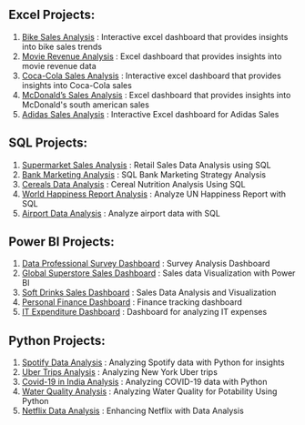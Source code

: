 ## Excel Projects:
1. [Bike Sales Analysis](https://github.com/aravindbc/Data-Analysis-Projects/tree/f99620b6054fddef689546d8cbd44a0f07b67a4c/Bike%20Sales%20Analysis) : Interactive excel dashboard that provides insights into bike sales trends
2. [Movie Revenue Analysis](https://github.com/aravindbc/Data-Analysis-Projects/tree/25e4af2fdece6e5fc665990fb6e3b79d3d6cc6b9/Movie%20Revenue%20Analysis) : Excel dashboard that provides insights into movie revenue data
3. [Coca-Cola Sales Analysis](https://github.com/aravindbc/Data-Analysis-Projects/tree/f4aa702094c5307c9b15a9fdab3995c2bc64b514/Coca-Cola%20Sales%20Analysis) : Interactive excel dashboard that provides insights into Coca-Cola sales
4. [McDonald’s Sales Analysis](https://github.com/aravindbc/Data-Analysis-Projects/tree/8fd8a1c97c4b4e5fcb7a4e1e026e46daed184beb/McDonald%E2%80%99s%20Sales%20Analysis) : Excel dashboard that provides insights into McDonald's south american sales
5. [Adidas Sales Analysis](https://github.com/aravindbc/Data-Analysis-Projects/tree/97e410a27b09055792bfc16ef349aa0c585a34b7/Adidas%20Sales%20Analysis) : Interactive Excel dashboard for Adidas Sales
## SQL Projects:
1. [Supermarket Sales Analysis](https://github.com/aravindbc/Data-Analysis-Projects/tree/daadb58339d584d2cbc1ea8a53f7f5f89c9eaba6/Supermarket%20Sales%20Analysis) : Retail Sales Data Analysis using SQL
2. [Bank Marketing Analysis](https://github.com/aravindbc/Data-Analysis-Projects/tree/ee6fd3d9141e88d8fdeefb6feafa967750abaaeb/Bank%20Marketing%20Analysis) : SQL Bank Marketing Strategy Analysis
3. [Cereals Data Analysis](https://github.com/aravindbc/Data-Analysis-Projects/tree/4d442a6852c4fee85976de5f16e7be1733eac410/Cereals%20Data%20Analysis) : Cereal Nutrition Analysis Using SQL
4. [World Happiness Report Analysis](https://github.com/aravindbc/Data-Analysis-Projects/tree/723e2e4a49b1a7a05c2593ad4525a04f05eb29db/World%20Happiness%20Report%20Analysis) : Analyze UN Happiness Report with SQL
5. [Airport Data Analysis](https://github.com/aravindbc/Data-Analysis-Projects/tree/01ca5528581e187f774e0686978deb8959d6ab1d/Airport%20Data%20Analysis) : Analyze airport data with SQL
## Power BI Projects:
1. [Data Professional Survey Dashboard](https://github.com/aravindbc/Data-Analysis-Projects/tree/6a11d65cdd764fdbdcceb1f3192bc695a94d86a8/Data%20Professional%20Survey%20Dashboard) : Survey Analysis Dashboard
2. [Global Superstore Sales Dashboard](https://github.com/aravindbc/Data-Analysis-Projects/tree/613ec5acd6e28ddf84571bf360ad0cada145757b/Global%20Superstore%20Sales%20Dashboard) : Sales data Visualization with Power BI
3. [Soft Drinks Sales Dashboard](https://github.com/aravindbc/Data-Analysis-Projects/tree/e7ee9ef9ec189c02c4b70cb07d2fa18d699c76ef/Soft%20Drinks%20Sales%20Dashboard) : Sales Data Analysis and Visualization
4. [Personal Finance Dashboard](https://github.com/aravindbc/Data-Analysis-Projects/tree/ee197ee64ef64bb26226ca98e69adf097bc953d2/Personal%20Finance%20Dashboard) : Finance tracking dashboard
5. [IT Expenditure Dashboard](https://github.com/aravindbc/Data-Analysis-Projects/tree/fd468686b14312b153d8ca7cc12239817e0e4339/IT%20Expenditure%20Dashboard) : Dashboard for analyzing IT expenses
## Python Projects:
1. [Spotify Data Analysis](https://github.com/aravindbc/Data-Analysis-Projects/tree/29330f5ca70b0758c8fbbed85e4bb309ba235ee1/Spotify%20Data%20Analysis) : Analyzing Spotify data with Python for insights
2. [Uber Trips Analysis](https://github.com/aravindbc/Data-Analysis-Projects/tree/5e9fa7616549e6870c6c9a098555791dff92ec37/Uber%20Trips%20Analysis) : Analyzing New York Uber trips
3. [Covid-19 in India Analysis](https://github.com/aravindbc/Data-Analysis-Projects/tree/82ddcec763b8c7d63b0c6d24ab25372ab17e4a3b/Covid-19%20in%20India%20Analysis) : Analyzing COVID-19 data with Python
4. [Water Quality Analysis](https://github.com/aravindbc/Data-Analysis-Projects/tree/a2c7bfd50bff00c1ed6dd92311d6d9ea4036297a/Water%20Quality%20Analysis) : Analyzing Water Quality for Potability Using Python
5. [Netflix Data Analysis](https://github.com/aravindbc/Data-Analysis-Projects/tree/b971c0f3facbfd99e63e47040e9b579b9bedd35a/Netflix%20Data%20Analysis) : Enhancing Netflix with Data Analysis
